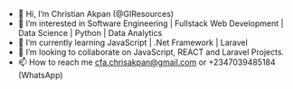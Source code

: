 - 👋 Hi, I’m Christian Akpan (@GIResources)
- 👀 I’m interested in Software Engineering | Fullstack Web Development | Data Science | Python | Data Analytics
- 🌱 I’m currently learning JavaScript | .Net Framework | Laravel
- 💞️ I’m looking to collaborate on JavaScript, REACT and Laravel Projects.
- 📫 How to reach me cfa.chrisakpan@gmail.com or +2347039485184 (WhatsApp)

<!---
GIResources/GIResources is a ✨ special ✨ repository because its `README.md` (this file) appears on your GitHub profile.
You can click the Preview link to take a look at your changes.
--->

